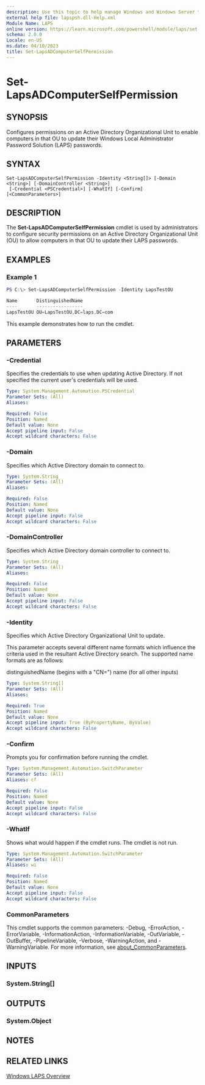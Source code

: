 ```yaml
---
description: Use this topic to help manage Windows and Windows Server technologies with Windows PowerShell.
external help file: lapspsh.dll-Help.xml
Module Name: LAPS
online version: https://learn.microsoft.com/powershell/module/laps/set-lapsadcomputerselfpermission?view=windowsserver2022-ps&wt.mc_id=ps-gethelp
schema: 2.0.0
Locale: en-US
ms.date: 04/10/2023
title: Set-LapsADComputerSelfPermission
---
```


# Set-LapsADComputerSelfPermission

## SYNOPSIS

Configures permissions on an Active Directory Organizational Unit to enable computers in that OU to
update their Windows Local Administrator Password Solution (LAPS) passwords.

## SYNTAX

```
Set-LapsADComputerSelfPermission -Identity <String[]> [-Domain <String>] [-DomainController <String>]
 [-Credential <PSCredential>] [-WhatIf] [-Confirm] [<CommonParameters>]
```

## DESCRIPTION

The **Set-LapsADComputerSelfPermission** cmdlet is used by administrators to configure security
permissions on an Active Directory Organizational Unit (OU) to allow computers in that OU to update
their LAPS passwords.

## EXAMPLES

### Example 1

```powershell
PS C:\> Set-LapsADComputerSelfPermission -Identity LapsTestOU

Name       DistinguishedName
----       -----------------
LapsTestOU OU=LapsTestOU,DC=laps,DC=com
```

This example demonstrates how to run the cmdlet.

## PARAMETERS

### -Credential

Specifies the credentials to use when updating Active Directory. If not specified the current user's
credentials will be used.

```yaml
Type: System.Management.Automation.PSCredential
Parameter Sets: (All)
Aliases:

Required: False
Position: Named
Default value: None
Accept pipeline input: False
Accept wildcard characters: False
```

### -Domain

Specifies which Active Directory domain to connect to.

```yaml
Type: System.String
Parameter Sets: (All)
Aliases:

Required: False
Position: Named
Default value: None
Accept pipeline input: False
Accept wildcard characters: False
```

### -DomainController

Specifies which Active Directory domain controller to connect to.

```yaml
Type: System.String
Parameter Sets: (All)
Aliases:

Required: False
Position: Named
Default value: None
Accept pipeline input: False
Accept wildcard characters: False
```

### -Identity

Specifies which Active Directory Organizational Unit to update.

This parameter accepts several different name formats which influence the criteria used in the
resultant Active Directory search. The supported name formats are as follows:

distinguishedName (begins with a "CN=")
name (for all other inputs)

```yaml
Type: System.String[]
Parameter Sets: (All)
Aliases:

Required: True
Position: Named
Default value: None
Accept pipeline input: True (ByPropertyName, ByValue)
Accept wildcard characters: False
```

### -Confirm

Prompts you for confirmation before running the cmdlet.

```yaml
Type: System.Management.Automation.SwitchParameter
Parameter Sets: (All)
Aliases: cf

Required: False
Position: Named
Default value: None
Accept pipeline input: False
Accept wildcard characters: False
```

### -WhatIf

Shows what would happen if the cmdlet runs.
The cmdlet is not run.

```yaml
Type: System.Management.Automation.SwitchParameter
Parameter Sets: (All)
Aliases: wi

Required: False
Position: Named
Default value: None
Accept pipeline input: False
Accept wildcard characters: False
```

### CommonParameters

This cmdlet supports the common parameters: -Debug, -ErrorAction, -ErrorVariable,
-InformationAction, -InformationVariable, -OutVariable, -OutBuffer, -PipelineVariable, -Verbose,
-WarningAction, and -WarningVariable. For more information, see
[about_CommonParameters](http://go.microsoft.com/fwlink/?LinkID=113216).

## INPUTS

### System.String[]

## OUTPUTS

### System.Object

## NOTES

## RELATED LINKS

[Windows LAPS Overview](https://go.microsoft.com/fwlink/?linkid=2233901)
